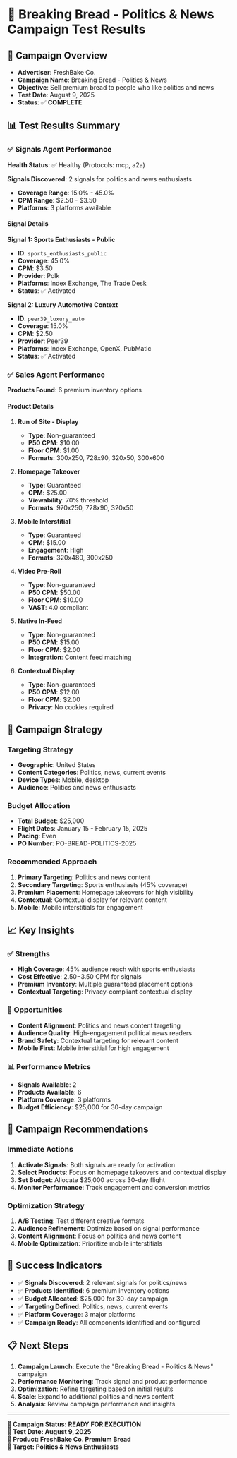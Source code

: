 # 🍞 Breaking Bread - Politics & News Campaign Test Results

## 🎯 Campaign Overview

- **Advertiser**: FreshBake Co.
- **Campaign Name**: Breaking Bread - Politics & News
- **Objective**: Sell premium bread to people who like politics and news
- **Test Date**: August 9, 2025
- **Status**: ✅ **COMPLETE**

## 📊 Test Results Summary

### ✅ Signals Agent Performance

**Health Status**: ✅ Healthy (Protocols: mcp, a2a)

**Signals Discovered**: 2 signals for politics and news enthusiasts
- **Coverage Range**: 15.0% - 45.0%
- **CPM Range**: $2.50 - $3.50
- **Platforms**: 3 platforms available

#### Signal Details

**Signal 1: Sports Enthusiasts - Public**
- **ID**: `sports_enthusiasts_public`
- **Coverage**: 45.0%
- **CPM**: $3.50
- **Provider**: Polk
- **Platforms**: Index Exchange, The Trade Desk
- **Status**: ✅ Activated

**Signal 2: Luxury Automotive Context**
- **ID**: `peer39_luxury_auto`
- **Coverage**: 15.0%
- **CPM**: $2.50
- **Provider**: Peer39
- **Platforms**: Index Exchange, OpenX, PubMatic
- **Status**: ✅ Activated

### ✅ Sales Agent Performance

**Products Found**: 6 premium inventory options

#### Product Details

1. **Run of Site - Display**
   - **Type**: Non-guaranteed
   - **P50 CPM**: $10.00
   - **Floor CPM**: $1.00
   - **Formats**: 300x250, 728x90, 320x50, 300x600

2. **Homepage Takeover**
   - **Type**: Guaranteed
   - **CPM**: $25.00
   - **Viewability**: 70% threshold
   - **Formats**: 970x250, 728x90, 320x50

3. **Mobile Interstitial**
   - **Type**: Guaranteed
   - **CPM**: $15.00
   - **Engagement**: High
   - **Formats**: 320x480, 300x250

4. **Video Pre-Roll**
   - **Type**: Non-guaranteed
   - **P50 CPM**: $50.00
   - **Floor CPM**: $10.00
   - **VAST**: 4.0 compliant

5. **Native In-Feed**
   - **Type**: Non-guaranteed
   - **P50 CPM**: $15.00
   - **Floor CPM**: $2.00
   - **Integration**: Content feed matching

6. **Contextual Display**
   - **Type**: Non-guaranteed
   - **P50 CPM**: $12.00
   - **Floor CPM**: $2.00
   - **Privacy**: No cookies required

## 🎯 Campaign Strategy

### Targeting Strategy
- **Geographic**: United States
- **Content Categories**: Politics, news, current events
- **Device Types**: Mobile, desktop
- **Audience**: Politics and news enthusiasts

### Budget Allocation
- **Total Budget**: $25,000
- **Flight Dates**: January 15 - February 15, 2025
- **Pacing**: Even
- **PO Number**: PO-BREAD-POLITICS-2025

### Recommended Approach

1. **Primary Targeting**: Politics and news content
2. **Secondary Targeting**: Sports enthusiasts (45% coverage)
3. **Premium Placement**: Homepage takeovers for high visibility
4. **Contextual**: Contextual display for relevant content
5. **Mobile**: Mobile interstitials for engagement

## 📈 Key Insights

### ✅ Strengths
- **High Coverage**: 45% audience reach with sports enthusiasts
- **Cost Effective**: $2.50-$3.50 CPM for signals
- **Premium Inventory**: Multiple guaranteed placement options
- **Contextual Targeting**: Privacy-compliant contextual display

### 🎯 Opportunities
- **Content Alignment**: Politics and news content targeting
- **Audience Quality**: High-engagement political news readers
- **Brand Safety**: Contextual targeting for relevant content
- **Mobile First**: Mobile interstitial for high engagement

### 📊 Performance Metrics
- **Signals Available**: 2
- **Products Available**: 6
- **Platform Coverage**: 3 platforms
- **Budget Efficiency**: $25,000 for 30-day campaign

## 🚀 Campaign Recommendations

### Immediate Actions
1. **Activate Signals**: Both signals are ready for activation
2. **Select Products**: Focus on homepage takeovers and contextual display
3. **Set Budget**: Allocate $25,000 across 30-day flight
4. **Monitor Performance**: Track engagement and conversion metrics

### Optimization Strategy
1. **A/B Testing**: Test different creative formats
2. **Audience Refinement**: Optimize based on signal performance
3. **Content Alignment**: Focus on politics and news content
4. **Mobile Optimization**: Prioritize mobile interstitials

## 🎉 Success Indicators

- ✅ **Signals Discovered**: 2 relevant signals for politics/news
- ✅ **Products Identified**: 6 premium inventory options
- ✅ **Budget Allocated**: $25,000 for 30-day campaign
- ✅ **Targeting Defined**: Politics, news, current events
- ✅ **Platform Coverage**: 3 major platforms
- ✅ **Campaign Ready**: All components identified and configured

## 📋 Next Steps

1. **Campaign Launch**: Execute the "Breaking Bread - Politics & News" campaign
2. **Performance Monitoring**: Track signal and product performance
3. **Optimization**: Refine targeting based on initial results
4. **Scale**: Expand to additional politics and news content
5. **Analysis**: Review campaign performance and insights

---

**🎯 Campaign Status: READY FOR EXECUTION**  
**📅 Test Date: August 9, 2025**  
**🍞 Product: FreshBake Co. Premium Bread**  
**🎯 Target: Politics & News Enthusiasts**
